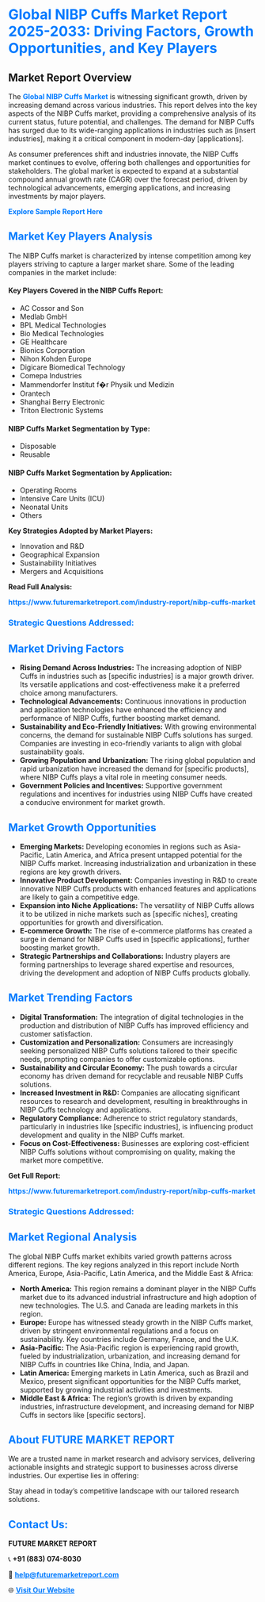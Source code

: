 <h1 style="color: #007BFF;">Global NIBP Cuffs Market Report 2025-2033: Driving Factors, Growth Opportunities, and Key Players</h1>

<section id="overview">
<h2>Market Report Overview</h2>
<p>The <a href="https://www.futuremarketreport.com/industry-report/nibp-cuffs-market" style="color: #007BFF; text-decoration: none;"><strong>Global NIBP Cuffs Market</strong></a> is witnessing significant growth, driven by increasing demand across various industries. This report delves into the key aspects of the NIBP Cuffs market, providing a comprehensive analysis of its current status, future potential, and challenges. The demand for NIBP Cuffs has surged due to its wide-ranging applications in industries such as [insert industries], making it a critical component in modern-day [applications].</p>
<p>As consumer preferences shift and industries innovate, the NIBP Cuffs market continues to evolve, offering both challenges and opportunities for stakeholders. The global market is expected to expand at a substantial compound annual growth rate (CAGR) over the forecast period, driven by technological advancements, emerging applications, and increasing investments by major players.</p>
</section>

<section id="overview">
<p><a href="https://www.futuremarketreport.com/request-sample/reportId=78763" style="color: #007BFF; text-decoration: none;"><strong>Explore Sample Report Here</strong></a></p>
</section>

<section id="key-players">
<h2 style="color: #007BFF;">Market Key Players Analysis</h2>
<p>The NIBP Cuffs market is characterized by intense competition among key players striving to capture a larger market share. Some of the leading companies in the market include:</p>
<h4>Key Players Covered in the NIBP Cuffs Report:</h4>
<ul><li>AC Cossor and Son</li><li>Medlab GmbH</li><li>BPL Medical Technologies</li><li>Bio Medical Technologies</li><li>GE Healthcare</li><li>Bionics Corporation</li><li>Nihon Kohden Europe</li><li>Digicare Biomedical Technology</li><li>Comepa Industries</li><li>Mammendorfer Institut f�r Physik und Medizin</li><li>Orantech</li><li>Shanghai Berry Electronic</li><li>Triton Electronic Systems</li></ul>
<h4>NIBP Cuffs Market Segmentation by Type:</h4>
<ul><li>Disposable</li><li>Reusable</li></ul>

<h4>NIBP Cuffs Market Segmentation by Application:</h4>
<ul><li>Operating Rooms</li><li>Intensive Care Units (ICU)</li><li>Neonatal Units</li><li>Others</li></ul>
<p><strong>Key Strategies Adopted by Market Players:</strong></p>
<ul>
<li>Innovation and R&D</li>
<li>Geographical Expansion</li>
<li>Sustainability Initiatives</li>
<li>Mergers and Acquisitions</li>
</ul>
</section>

<section>
<p><strong>Read Full Analysis: </strong></p><a href="https://www.futuremarketreport.com/industry-report/nibp-cuffs-market" style="color: #007BFF; text-decoration: none;"><strong>https://www.futuremarketreport.com/industry-report/nibp-cuffs-market</strong></a>
<h3 style="color: #007BFF;">Strategic Questions Addressed:</h3>
</section>

<section id="driving-factors">
<h2 style="color: #007BFF;">Market Driving Factors</h2>
<ul>
<li><strong>Rising Demand Across Industries:</strong> The increasing adoption of NIBP Cuffs in industries such as [specific industries] is a major growth driver. Its versatile applications and cost-effectiveness make it a preferred choice among manufacturers.</li>
<li><strong>Technological Advancements:</strong> Continuous innovations in production and application technologies have enhanced the efficiency and performance of NIBP Cuffs, further boosting market demand.</li>
<li><strong>Sustainability and Eco-Friendly Initiatives:</strong> With growing environmental concerns, the demand for sustainable NIBP Cuffs solutions has surged. Companies are investing in eco-friendly variants to align with global sustainability goals.</li>
<li><strong>Growing Population and Urbanization:</strong> The rising global population and rapid urbanization have increased the demand for [specific products], where NIBP Cuffs plays a vital role in meeting consumer needs.</li>
<li><strong>Government Policies and Incentives:</strong> Supportive government regulations and incentives for industries using NIBP Cuffs have created a conducive environment for market growth.</li>
</ul>
</section>

<section id="growth-opportunities">
<h2 style="color: #007BFF;">Market Growth Opportunities</h2>
<ul>
<li><strong>Emerging Markets:</strong> Developing economies in regions such as Asia-Pacific, Latin America, and Africa present untapped potential for the NIBP Cuffs market. Increasing industrialization and urbanization in these regions are key growth drivers.</li>
<li><strong>Innovative Product Development:</strong> Companies investing in R&D to create innovative NIBP Cuffs products with enhanced features and applications are likely to gain a competitive edge.</li>
<li><strong>Expansion into Niche Applications:</strong> The versatility of NIBP Cuffs allows it to be utilized in niche markets such as [specific niches], creating opportunities for growth and diversification.</li>
<li><strong>E-commerce Growth:</strong> The rise of e-commerce platforms has created a surge in demand for NIBP Cuffs used in [specific applications], further boosting market growth.</li>
<li><strong>Strategic Partnerships and Collaborations:</strong> Industry players are forming partnerships to leverage shared expertise and resources, driving the development and adoption of NIBP Cuffs products globally.</li>
</ul>
</section>

<section id="trending-factors">
<h2 style="color: #007BFF;">Market Trending Factors</h2>
<ul>
<li><strong>Digital Transformation:</strong> The integration of digital technologies in the production and distribution of NIBP Cuffs has improved efficiency and customer satisfaction.</li>
<li><strong>Customization and Personalization:</strong> Consumers are increasingly seeking personalized NIBP Cuffs solutions tailored to their specific needs, prompting companies to offer customizable options.</li>
<li><strong>Sustainability and Circular Economy:</strong> The push towards a circular economy has driven demand for recyclable and reusable NIBP Cuffs solutions.</li>
<li><strong>Increased Investment in R&D:</strong> Companies are allocating significant resources to research and development, resulting in breakthroughs in NIBP Cuffs technology and applications.</li>
<li><strong>Regulatory Compliance:</strong> Adherence to strict regulatory standards, particularly in industries like [specific industries], is influencing product development and quality in the NIBP Cuffs market.</li>
<li><strong>Focus on Cost-Effectiveness:</strong> Businesses are exploring cost-efficient NIBP Cuffs solutions without compromising on quality, making the market more competitive.</li>
</ul>
</section>

<section>
<p><strong>Get Full Report: </strong></p><a href="https://www.futuremarketreport.com/industry-report/nibp-cuffs-market" style="color: #007BFF; text-decoration: none;"><strong>https://www.futuremarketreport.com/industry-report/nibp-cuffs-market</strong></a>
<h3 style="color: #007BFF;">Strategic Questions Addressed:</h3>
</section>


<section id="regional-analysis">
<h2 style="color: #007BFF;">Market Regional Analysis</h2>
<p>The global NIBP Cuffs market exhibits varied growth patterns across different regions. The key regions analyzed in this report include North America, Europe, Asia-Pacific, Latin America, and the Middle East & Africa:</p>
<ul>
<li><strong>North America:</strong> This region remains a dominant player in the NIBP Cuffs market due to its advanced industrial infrastructure and high adoption of new technologies. The U.S. and Canada are leading markets in this region.</li>
<li><strong>Europe:</strong> Europe has witnessed steady growth in the NIBP Cuffs market, driven by stringent environmental regulations and a focus on sustainability. Key countries include Germany, France, and the U.K.</li>
<li><strong>Asia-Pacific:</strong> The Asia-Pacific region is experiencing rapid growth, fueled by industrialization, urbanization, and increasing demand for NIBP Cuffs in countries like China, India, and Japan.</li>
<li><strong>Latin America:</strong> Emerging markets in Latin America, such as Brazil and Mexico, present significant opportunities for the NIBP Cuffs market, supported by growing industrial activities and investments.</li>
<li><strong>Middle East & Africa:</strong> The region’s growth is driven by expanding industries, infrastructure development, and increasing demand for NIBP Cuffs in sectors like [specific sectors].</li>
</ul>
</section>

<footer>
<h2 style="color: #007BFF;">About FUTURE MARKET REPORT</h2>
<p>We are a trusted name in market research and advisory services, delivering actionable insights and strategic support to businesses across diverse industries. Our expertise lies in offering:</p>

<p>Stay ahead in today’s competitive landscape with our tailored research solutions.</p>

<h2 style="color: #007BFF;">Contact Us:</h2>
<p><strong>FUTURE MARKET REPORT</strong></p>
<p>📞 <strong>+91 (883) 074-8030</strong></p>
<p>📧 <strong><a href="mailto:help@futuremarketreport.com" style="color: #007BFF;">help@futuremarketreport.com</a></strong></p>
<p>🌐 <strong><a href="https://www.futuremarketreport.com/" style="color: #007BFF;">Visit Our Website</a></strong></p>
</footer>